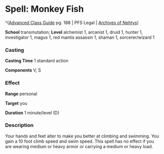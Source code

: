 # Spell: Monkey Fish

^([Advanced Class Guide][ss-monkey-fish] pg. 188 | PFS Legal | [Archives of Nehtys][sn-monkey-fish])

**School** transmutation; **Level** alchemist 1, arcanist 1, druid 1, hunter 1, investigator 1, magus 1, red mantis assassin 1, shaman 1, sorcerer/wizard 1

### Casting

**Casting Time** 1 standard action  

**Components** V, S

### Effect

**Range** personal  

**Target** you  

**Duration** 1 minute/level (D)

### Description

Your hands and feet alter to make you better at climbing and swimming. You gain a 10 foot climb speed and swim speed. This spell has no effect if you are wearing medium or heavy armor or carrying a medium or heavy load.

[ss-monkey-fish]: http://paizo.com/products/btpy978v
[sn-monkey-fish]: http://www.archivesofnethys.com/SpellDisplay.aspx?ItemName=Monkey%20Fish